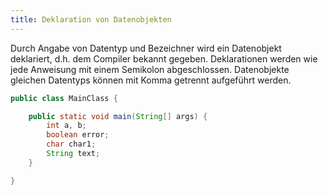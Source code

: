 ```yaml
---
title: Deklaration von Datenobjekten
---
```


Durch Angabe von Datentyp und Bezeichner wird ein Datenobjekt deklariert, d.h. dem Compiler bekannt gegeben. Deklarationen werden wie jede Anweisung mit einem Semikolon abgeschlossen. Datenobjekte gleichen Datentyps können mit Komma getrennt aufgeführt werden.

```java
public class MainClass {

    public static void main(String[] args) {
        int a, b;
        boolean error;
        char char1;
        String text;
    }

}
```

